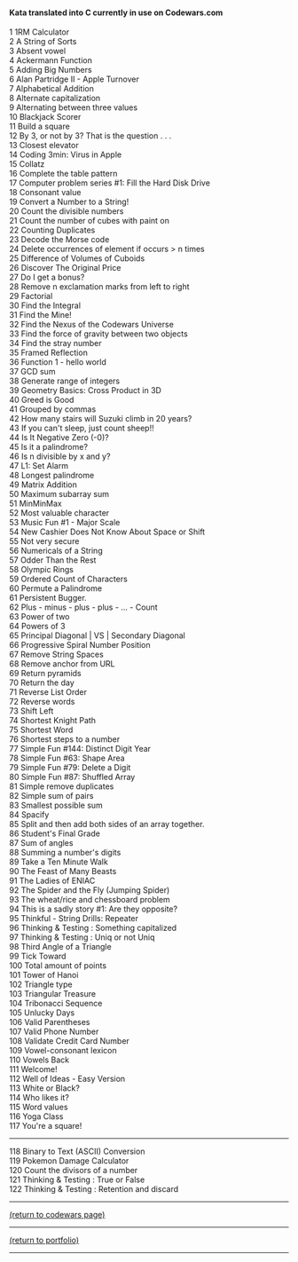 <!-- For more details see [GitHub Flavored Markdown](https://guides.github.com/features/mastering-markdown/). -->

#### Kata translated into C currently in use on Codewars.com

<!-- eventually these could be ranked by solves and live updated -->
<!-- <a href="http://example.com/" target="_blank">Hello, world!</a> -->
<!-- [1RM Calculator](https://www.codewars.com/kata/595bbea8a930ac0b91000130){:target="_blank"} -->

1 1RM Calculator<br>
2 A String of Sorts<br>
3 Absent vowel<br>
4 Ackermann Function<br>
5 Adding Big Numbers<br>
6 Alan Partridge II - Apple Turnover<br>
7 Alphabetical Addition<br>
8 Alternate capitalization<br>
9 Alternating between three values<br>
10 Blackjack Scorer<br>
11 Build a square<br>
12 By 3, or not by 3? That is the question . . .<br>
13 Closest elevator<br>
14 Coding 3min: Virus in Apple<br>
15 Collatz<br>
16 Complete the table pattern<br>
17 Computer problem series #1: Fill the Hard Disk Drive<br>
18 Consonant value<br>
19 Convert a Number to a String!<br>
20 Count the divisible numbers<br>
21 Count the number of cubes with paint on<br>
22 Counting Duplicates<br>
23 Decode the Morse code<br>
24 Delete occurrences of element if occurs > n times<br>
25 Difference of Volumes of Cuboids<br>
26 Discover The Original Price<br>
27 Do I get a bonus?<br>
28 Remove n exclamation marks from left to right<br>
29 Factorial<br>
30 Find the Integral<br>
31 Find the Mine!<br>
32 Find the Nexus of the Codewars Universe<br>
33 Find the force of gravity between two objects<br>
34 Find the stray number<br>
35 Framed Reflection<br>
36 Function 1 - hello world<br>
37 GCD sum<br>
38 Generate range of integers<br>
39 Geometry Basics: Cross Product in 3D<br>
40 Greed is Good<br>
41 Grouped by commas<br>
42 How many stairs will Suzuki climb in 20 years?<br>
43 If you can't sleep, just count sheep!!<br>
44 Is It Negative Zero (-0)?<br>
45 Is it a palindrome?<br>
46 Is n divisible by x and y?<br>
47 L1: Set Alarm<br>
48 Longest palindrome<br>
49 Matrix Addition<br>
50 Maximum subarray sum<br>
51 MinMinMax<br>
52 Most valuable character<br>
53 Music Fun #1 - Major Scale<br>
54 New Cashier Does Not Know About Space or Shift<br>
55 Not very secure<br>
56 Numericals of a String<br>
57 Odder Than the Rest<br>
58 Olympic Rings<br>
59 Ordered Count of Characters<br>
60 Permute a Palindrome<br>
61 Persistent Bugger.<br>
62 Plus - minus - plus - plus - ... - Count<br>
63 Power of two<br>
64 Powers of 3<br>
65 Principal Diagonal | VS | Secondary Diagonal<br>
66 Progressive Spiral Number Position<br>
67 Remove String Spaces<br>
68 Remove anchor from URL<br>
69 Return pyramids<br>
70 Return the day<br>
71 Reverse List Order<br>
72 Reverse words<br>
73 Shift Left<br>
74 Shortest Knight Path<br>
75 Shortest Word<br>
76 Shortest steps to a number<br>
77 Simple Fun #144: Distinct Digit Year<br>
78 Simple Fun #63: Shape Area<br>
79 Simple Fun #79: Delete a Digit<br>
80 Simple Fun #87: Shuffled Array<br>
81 Simple remove duplicates<br>
82 Simple sum of pairs<br>
83 Smallest possible sum<br>
84 Spacify<br>
85 Split and then add both sides of an array together.<br>
86 Student's Final Grade<br>
87 Sum of angles<br>
88 Summing a number's digits<br>
89 Take a Ten Minute Walk<br>
90 The Feast of Many Beasts<br>
91 The Ladies of ENIAC<br>
92 The Spider and the Fly (Jumping Spider)<br>
93 The wheat/rice and chessboard problem<br>
94 This is a sadly story #1: Are they opposite?<br>
95 Thinkful - String Drills: Repeater<br>
96 Thinking & Testing : Something capitalized<br>
97 Thinking & Testing : Uniq or not Uniq<br>
98 Third Angle of a Triangle<br>
99 Tick Toward<br>
100 Total amount of points<br>
101 Tower of Hanoi<br>
102 Triangle type<br>
103 Triangular Treasure<br>
104 Tribonacci Sequence<br>
105 Unlucky Days<br>
106 Valid Parentheses<br>
107 Valid Phone Number<br>
108 Validate Credit Card Number<br>
109 Vowel-consonant lexicon<br>
110 Vowels Back<br>
111 Welcome!<br>
112 Well of Ideas - Easy Version<br>
113 White or Black?<br>
114 Who likes it?<br>
115 Word values<br>
116 Yoga Class<br>
117 You're a square!<br>
<hr>
118 Binary to Text (ASCII) Conversion<br>
119 Pokemon Damage Calculator<br>
120 Count the divisors of a number<br>
121 Thinking & Testing : True or False<br>
122 Thinking & Testing : Retention and discard<br>

<hr>
<!-- MAKE THIS RETURN TO THE SPECIFIC SCROLL POSITION ON THE PAGE, WITH THE 2. Translator HEADING AT THE TOP -->
<a href="https://github.com/rowcased/rowcased.github.io/edit/master/alternate_page.md#translator">(return to codewars page)</a>
<hr>
<a href="https://rowcased.github.io/">(return to portfolio)</a>
<hr>
